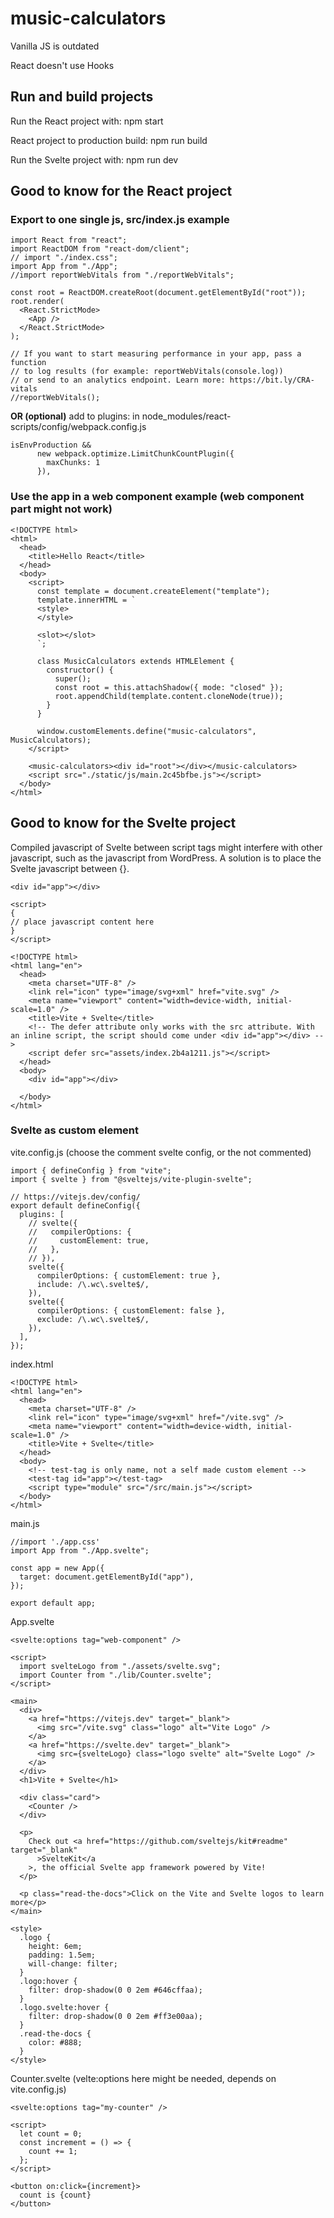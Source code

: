 # music-calculators

Vanilla JS is outdated

React doesn't use Hooks

## Run and build projects
Run the React project with: npm start

React project to production build: npm run build

Run the Svelte project with: npm run dev

## Good to know for the React project

### Export to one single js, src/index.js example

```
import React from "react";
import ReactDOM from "react-dom/client";
// import "./index.css";
import App from "./App";
//import reportWebVitals from "./reportWebVitals";

const root = ReactDOM.createRoot(document.getElementById("root"));
root.render(
  <React.StrictMode>
    <App />
  </React.StrictMode>
);

// If you want to start measuring performance in your app, pass a function
// to log results (for example: reportWebVitals(console.log))
// or send to an analytics endpoint. Learn more: https://bit.ly/CRA-vitals
//reportWebVitals();
```

**OR (optional)** add to plugins: in node_modules/react-scripts/config/webpack.config.js
```
isEnvProduction &&
      new webpack.optimize.LimitChunkCountPlugin({
        maxChunks: 1
      }),
```

### Use the app in a web component example (web component part might not work)

```
<!DOCTYPE html>
<html>
  <head>
    <title>Hello React</title>
  </head>
  <body>
    <script>
      const template = document.createElement("template");
      template.innerHTML = `
      <style>
      </style>

      <slot></slot>
      `;

      class MusicCalculators extends HTMLElement {
        constructor() {
          super();
          const root = this.attachShadow({ mode: "closed" });
          root.appendChild(template.content.cloneNode(true));
        }
      }

      window.customElements.define("music-calculators", MusicCalculators);
    </script>

    <music-calculators><div id="root"></div></music-calculators>
    <script src="./static/js/main.2c45bfbe.js"></script>
  </body>
</html>
```

## Good to know for the Svelte project

Compiled javascript of Svelte between script tags might interfere with other javascript, such as the javascript from WordPress. A solution is to place the Svelte javascript between {}.

```
<div id="app"></div>
    
<script>
{
// place javascript content here
}
</script>
```

```
<!DOCTYPE html>
<html lang="en">
  <head>
    <meta charset="UTF-8" />
    <link rel="icon" type="image/svg+xml" href="vite.svg" />
    <meta name="viewport" content="width=device-width, initial-scale=1.0" />
    <title>Vite + Svelte</title>
    <!-- The defer attribute only works with the src attribute. With an inline script, the script should come under <div id="app"></div> -->
    <script defer src="assets/index.2b4a1211.js"></script>
  </head>
  <body>
    <div id="app"></div>
    
  </body>
</html>
```

### Svelte as custom element

vite.config.js (choose the comment svelte config, or the not commented)
```
import { defineConfig } from "vite";
import { svelte } from "@sveltejs/vite-plugin-svelte";

// https://vitejs.dev/config/
export default defineConfig({
  plugins: [
    // svelte({
    //   compilerOptions: {
    //     customElement: true,
    //   },
    // }),
    svelte({
      compilerOptions: { customElement: true },
      include: /\.wc\.svelte$/,
    }),
    svelte({
      compilerOptions: { customElement: false },
      exclude: /\.wc\.svelte$/,
    }),
  ],
});

```

index.html
```
<!DOCTYPE html>
<html lang="en">
  <head>
    <meta charset="UTF-8" />
    <link rel="icon" type="image/svg+xml" href="/vite.svg" />
    <meta name="viewport" content="width=device-width, initial-scale=1.0" />
    <title>Vite + Svelte</title>
  </head>
  <body>
    <!-- test-tag is only name, not a self made custom element -->
    <test-tag id="app"></test-tag>
    <script type="module" src="/src/main.js"></script>
  </body>
</html>
```

main.js
```
//import './app.css'
import App from "./App.svelte";

const app = new App({
  target: document.getElementById("app"),
});

export default app;
```

App.svelte
```
<svelte:options tag="web-component" />

<script>
  import svelteLogo from "./assets/svelte.svg";
  import Counter from "./lib/Counter.svelte";
</script>

<main>
  <div>
    <a href="https://vitejs.dev" target="_blank">
      <img src="/vite.svg" class="logo" alt="Vite Logo" />
    </a>
    <a href="https://svelte.dev" target="_blank">
      <img src={svelteLogo} class="logo svelte" alt="Svelte Logo" />
    </a>
  </div>
  <h1>Vite + Svelte</h1>

  <div class="card">
    <Counter />
  </div>

  <p>
    Check out <a href="https://github.com/sveltejs/kit#readme" target="_blank"
      >SvelteKit</a
    >, the official Svelte app framework powered by Vite!
  </p>

  <p class="read-the-docs">Click on the Vite and Svelte logos to learn more</p>
</main>

<style>
  .logo {
    height: 6em;
    padding: 1.5em;
    will-change: filter;
  }
  .logo:hover {
    filter: drop-shadow(0 0 2em #646cffaa);
  }
  .logo.svelte:hover {
    filter: drop-shadow(0 0 2em #ff3e00aa);
  }
  .read-the-docs {
    color: #888;
  }
</style>
```

Counter.svelte (velte:options here might be needed, depends on vite.config.js)
```
<svelte:options tag="my-counter" />

<script>
  let count = 0;
  const increment = () => {
    count += 1;
  };
</script>

<button on:click={increment}>
  count is {count}
</button>
```

